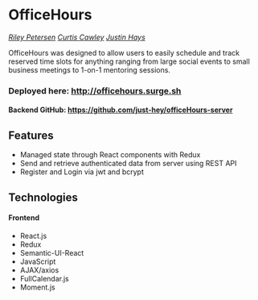 # OfficeHours

*[Riley Petersen](https://www.linkedin.com/in/rileypetersen/ "Riley Petersen's LinkedIn")*
*[Curtis Cawley](https://github.com/ccawley "Curtis Cawley's GitHub")*
*[Justin Hays](https://github.com/just-hey "Justin Hays' GitHub")*

OfficeHours was designed to allow users to easily schedule and track reserved time slots for anything ranging from large social events to small business meetings to 1-on-1 mentoring sessions.


### Deployed here: http://officehours.surge.sh
#### Backend GitHub: https://github.com/just-hey/officeHours-server

## Features
- Managed state through React components with Redux
- Send and retrieve authenticated data from server using REST API
- Register and Login via jwt and bcrypt

## Technologies
#### Frontend
- React.js
- Redux
- Semantic-UI-React
- JavaScript
- AJAX/axios
- FullCalendar.js
- Moment.js